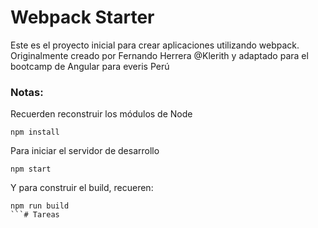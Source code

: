 # Webpack Starter

Este es el proyecto inicial para crear aplicaciones utilizando webpack. Originalmente creado por Fernando Herrera @Klerith y adaptado para el bootcamp de Angular para everis Perú

### Notas:
Recuerden reconstruir los módulos de Node
```
npm install
```

Para iniciar el servidor de desarrollo
```
npm start
```

Y para construir el build, recueren:
```
npm run build
```# Tareas
